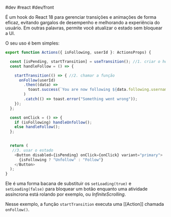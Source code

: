 #dev #react #dev/front

É um hook do React 18 para gerenciar transições e animações de forma eficaz, evitando gargalos de desempenho e melhorando a experiência do usuário. Em outras palavras, permite você atualizar o estado sem bloquear a UI.

O seu uso é bem simples:

```javascript
export function Actions({ isFollowing, userId }: ActionsProps) {

  const [isPending, startTransition] = useTransition(); //1. criar o hook
  const handleFollow = () => {

    startTransition(() => { //2. chamar a função
      onFollow(userId)
        .then((data) =>
          toast.success(`You are now following ${data.following.username}`)
        )
        .catch(() => toast.error("Something went wrong"));
    });
  };

  const onClick = () => {
    if (isFollowing) handleUnfollow();
    else handleFollow();
  };

  
  return (
   //3. usar o estado
    <Button disabled={isPending} onClick={onClick} variant="primary"> 
      {isFollowing ? "Unfollow" : "Follow"}
    </Button>
  );
}
```

Ele é uma forma bacana de substituir os `setLoading(true)` e `setLoading(false)` para bloquear um botão enquanto uma atividade assíncrona está rolando por exemplo, ou *InfiniteScrolling*.

Nesse exemplo, a função `startTransition` executa uma [[Action]] chamada `onFollow()`.